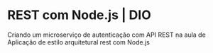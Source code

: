 # REST com Node.js | DIO
Criando um microserviço de autenticação com API REST na aula de Aplicação de estilo arquitetural rest com Node.js
